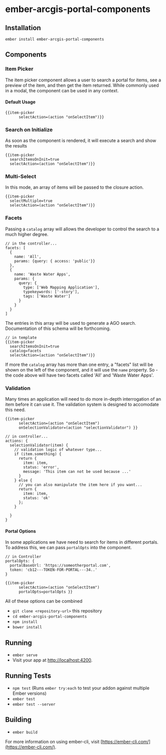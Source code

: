# ember-arcgis-portal-components



## Installation
```
ember install ember-arcgis-portal-components
```

## Components

### Item Picker

The item picker component allows a user to search a portal for items, see a preview of the item, and then get the item returned. While commonly used in a modal, the component can be used in any context.

#### Default Usage
```
{{item-picker
      selectAction=(action "onSelectItem")}}
```

### Search on Initialize
As soon as the component is rendered, it will execute a search and show the results
```
{{item-picker
  searchItemsOnInit=true
  selectAction=(action "onSelectItem")}}
```

### Multi-Select
In this mode, an array of items will be passed to the closure action.
```
{{item-picker
  selectMultiple=true
  selectAction=(action "onSelectItem")}}
```

### Facets
Passing a `catalog` array will allows the developer to control the search to a much higher degree.

```
// in the controller...
facets: [
  {
    name: 'All',
    params: {query: { access: 'public'}}
  },
  {
    name: 'Waste Water Apps',
    params: {
      query: {
        type: ['Web Mapping Application'],
        typekeywords: ['-story'],
        tags: ['Waste Water']
      }
    }
  }
]
```
The entries in this array will be used to generate a AGO search. Documentation of this schema will be forthcoming.

```
// in template
{{item-picker
  searchItemsOnInit=true
  catalog=facets
  selectAction=(action "onSelectItem")}}
```

If more the `catalog` array has more than one entry, a "facets" list will be shown on the left of the component, and it will use the `name` property. So - the code above will have two facets called 'All' and 'Waste Water Apps'.

### Validation
Many times an application will need to do more in-depth interrogation of an item before it can use it. The validation system is designed to accomodate this need.

```
{{item-picker
      selectAction=(action "onSelectItem")
      onSelectionValidator=(action "selectionValidator") }}
```

```
// in controller...
actions: {
  selectionValidator(item) {
    // validation logic of whatever type...
    if (item.something) {
      return {
        item: item,
        status: 'error',
        message: 'This item can not be used because ...'
      }
    } else {
      // you can also manipulate the item here if you want...
      return {
        item: item,
        status: 'ok'
      };
    }

  }
}
```
#### Portal Options
In some applications we have need to search for items in different portals. To address this, we can pass `portalOpts` into the component.

```
// in Controller
portalOpts: {
  portalBaseUrl: 'https://someotherportal.com',
  token: 'cb12---TOKEN-FOR-PORTAL---34..'
}
```
```
{{item-picker
      selectAction=(action "onSelectItem")
      portalOpts=portalOpts }}
```


All of these options can be combined


* `git clone <repository-url>` this repository
* `cd ember-arcgis-portal-components`
* `npm install`
* `bower install`

## Running

* `ember serve`
* Visit your app at [http://localhost:4200](http://localhost:4200).

## Running Tests

* `npm test` (Runs `ember try:each` to test your addon against multiple Ember versions)
* `ember test`
* `ember test --server`

## Building

* `ember build`

For more information on using ember-cli, visit [https://ember-cli.com/](https://ember-cli.com/).
